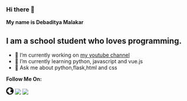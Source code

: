 ### Hi there 👋


**My name is Debaditya Malakar**
## I am a school student who loves programming.

- 🔭 I’m currently working on [my youtube channel](https://www.youtube.com/channel/UC-4ARHLauiuXKWnWPjWZHuQ?view_as=subscriber)
- 🌱 I’m currently learning python, javascript and vue.js
- 💬 Ask me about python,flask,html and css

**Follow Me On:**

[<img height="20" src="https://raw.githubusercontent.com/iconic/open-iconic/master/svg/globe.svg">](https://technicalfriend.netlify.app/)
[<img height="40" src="https://img.icons8.com/clouds/100/000000/youtube-squared.png">](https://www.youtube.com/channel/UC-4ARHLauiuXKWnWPjWZHuQ?view_as=subscriber)
[<img  height="25" src="https://img.icons8.com/dusk/64/000000/discord-logo.png"/>](https://discord.gg/ZY5Yq5K)
